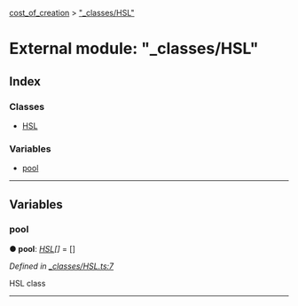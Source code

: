 [cost_of_creation](../README.md) > ["_classes/HSL"](../modules/__classes_hsl_.md)



# External module: "_classes/HSL"

## Index

### Classes

* [HSL](../classes/__classes_hsl_.hsl.md)


### Variables

* [pool](__classes_hsl_.md#pool)



---
## Variables
<a id="pool"></a>

###  pool

**●  pool**:  *[HSL](../classes/__classes_hsl_.hsl.md)[]*  =  []

*Defined in [_classes/HSL.ts:7](https://github.com/codeartisticninja/cost_of_creation/blob/73a0be6/src/script/_classes/HSL.ts#L7)*



HSL class




___


